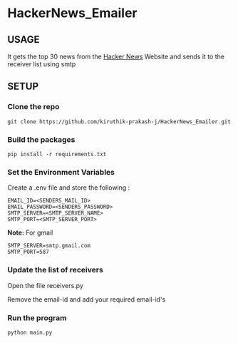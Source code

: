 # HackerNews_Emailer

## USAGE

It gets the top 30 news from the [Hacker News](https://news.ycombinator.com/) Website
and sends it to the receiver list using smtp 

## SETUP

### Clone the repo 
```
git clone https://github.com/kiruthik-prakash-j/HackerNews_Emailer.git
```

### Build the packages
```
pip install -r requirements.txt
```

### Set the Environment Variables

Create a .env file and store the following : 
```
EMAIL_ID=<SENDERS_MAIL_ID>
EMAIL_PASSWORD=<SENDERS_PASSWORD>
SMTP_SERVER=<SMTP_SERVER_NAME>
SMTP_PORT=<SMTP_SERVER_PORT>
```

**Note:** For gmail  
```
SMTP_SERVER=smtp.gmail.com
SMTP_PORT=587
```

### Update the list of receivers

Open the file receivers.py

Remove the email-id and add your required email-id's

### Run the program

```
python main.py
````

